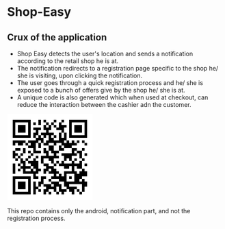 # Shop-Easy

## Crux of the application
* Shop Easy detects the user's location and sends a notification according to the retail shop he is at.
* The notification redirects to a registration page specific to the shop he/ she is visiting, upon clicking the notification.
* The user goes through a quick registration process and he/ she is exposed to a bunch of offers give by the shop he/ she is at.
* A unique code is also generated which when used at checkout, can reduce the interaction between the cashier adn the customer.


<img src="Images/QR.png">

This repo contains only the android, notification part, and not the registration process.
